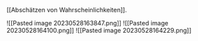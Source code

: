 [[Abschätzen von Wahrscheinlichkeiten]].

![[Pasted image 20230528163847.png]]
![[Pasted image 20230528164100.png]]
![[Pasted image 20230528164229.png]]